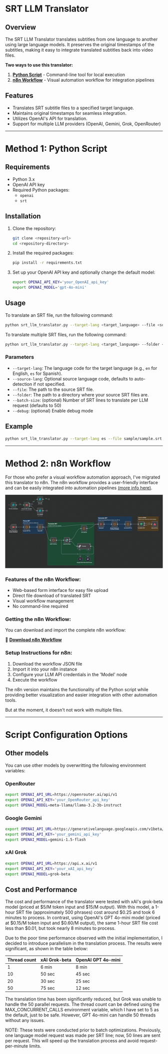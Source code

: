 # SRT LLM Translator

## Overview
The SRT LLM Translator translates subtitles from one language to another using large language models. It preserves the original timestamps of the subtitles, making it easy to integrate translated subtitles back into video files.

**Two ways to use this translator:**
1. **[Python Script](#method-1-python-script)** - Command-line tool for local execution
2. **[n8n Workflow](#method-2-n8n-workflow)** - Visual automation workflow for integration pipelines

## Features
- Translates SRT subtitle files to a specified target language.
- Maintains original timestamps for seamless integration.
- Utilizes OpenAI's API for translation.
- Support for multiple LLM providers (OpenAI, Gemini, Grok, OpenRouter)

---

# Method 1: Python Script

## Requirements
- Python 3.x
- OpenAI API key
- Required Python packages:
  - `openai`
  - `srt`

## Installation
1. Clone the repository:
    ```bash
    git clone <repository-url>
    cd <repository-directory>
    ```

2. Install the required packages:
    ```bash
    pip install -r requirements.txt
    ```

3. Set up your OpenAI API key and optionally change the default model:
    ```bash
    export OPENAI_API_KEY='your_OpenAI_api_key'
    export OPENAI_MODEL='gpt-4o-mini'
    ```

## Usage
To translate an SRT file, run the following command:

``` bash
python srt_llm_translator.py --target-lang <target_language> --file <source_file.srt>
```

To translate multiple SRT files, run the following command:

``` bash
python srt_llm_translator.py --target-lang <target_language> --folder <path/to/dir>
```

### Parameters
- `--target-lang`: The language code for the target language (e.g., `en` for English, `es` for Spanish).
- `--source-lang`: Optional source language code, defaults to auto-detection if not specified.
- `--file`: The path to the source SRT file.
- `--folder`: The path to a directory where your source SRT files are.
- `--batch-size`: (optional) Number of SRT lines to translate per LLM request (defaults to 50)
- `--debug`: (optional) Enable debug mode

## Example

``` bash
python srt_llm_translator.py --target-lang es --file sample/sample.srt
```

---

# Method 2: n8n Workflow

For those who prefer a visual workflow automation approach, I've migrated this translator to n8n. The n8n workflow provides a user-friendly interface and can be easily integrated into automation pipelines [(more info here)](./n8n_workflow.json).

![n8n SRT Translator Workflow](./n8n/n8n_workflow.png)

### Features of the n8n Workflow:
- Web-based form interface for easy file upload
- Direct file download of translated SRT
- Visual workflow management
- No command-line required

### Getting the n8n Workflow:
You can download and import the complete n8n workflow:

📁 **[Download n8n Workflow](./n8n/n8n_workflow.json)**

### Setup Instructions for n8n:
1. Download the workflow JSON file
2. Import it into your n8n instance
3. Configure your LLM API credentials in the 'Model' node
4. Execute the workflow

The n8n version maintains the functionality of the Python script while providing better visualization and easier integration with other automation tools.

But at the moment, it doesn't not work with multiple files.

---

# Script Configuration Options

## Other models

You can use other models by overwritting the following environment variables:

### OpenRouter

``` bash
export OPENAI_API_URL=https://openrouter.ai/api/v1
export OPENAI_API_KEY='your_OpenRouter_api_key'
export OPENAI_MODEL=meta-llama/llama-3.2-3b-instruct
```

### Google Gemini

```bash
export OPENAI_API_URL=https://generativelanguage.googleapis.com/v1beta/openai
export OPENAI_API_KEY='your_gemini_api_key'
export OPENAI_MODEL=gemini-1.5-flash
```

### xAI Grok

```bash
export OPENAI_API_URL=https://api.x.ai/v1
export OPENAI_API_KEY='your_xAI_api_key'
export OPENAI_MODEL=grok-beta
```

## Cost and Performance

The cost and performance of the translator were tested with xAI's grok-beta model (priced at $5/M token input and $15/M output). With this model, a 1-hour SRT file (approximately 500 phrases) cost around $0.25 and took 6 minutes to process. In contrast, using OpenAI's GPT 4o-mini model (priced at $0.15/M token input and $0.60/M output), the same 1-hour SRT file cost less than $0.01, but took nearly 8 minutes to process.

Due to the poor time performance observed with the initial implementation, I decided to introduce parallelism in the translation process. The results were significant, as shown in the table below:

| Thread count | xAI Grok-beta | OpenAI GPT 4o-mini |
| ------------ | ------------- | ------------------ |
| 1            | 6 min         | 8 min              |
| 10           | 50 sec        | 45 sec             |
| 20           | 30 sec        | 25 sec             |
| 50           | 75 sec        | 12 sec             |

The translation time has been significantly reduced, but Grok was unable to handle the 50 parallel requests. The thread count can be defined using the MAX_CONCURRENT_CALLS environment variable, which I have set to 5 as the default, just to be safe. However, GPT 4o-mini can handle 50 threads without any issues.

NOTE: These tests were conducted prior to batch optimizations. Previously, one language model request was made per SRT line; now, 50 lines are sent per request. This will speed up the translation process and avoid request-per-minute limits.
